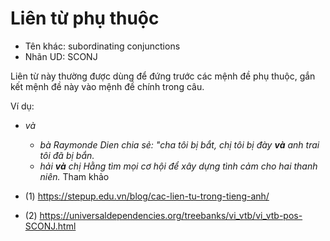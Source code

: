 # Liên từ phụ thuộc

* Tên khác: subordinating conjunctions 
* Nhãn UD: SCONJ

Liên từ này thường được dùng để đứng trước các mệnh đề phụ thuộc, gắn kết mệnh đề này vào mệnh đề chính trong câu.

Ví dụ:

* *và*
  * *bà Raymonde Dien chia sẻ: "cha tôi bị bắt, chị tôi bị đày **và** anh trai tôi đã bị bắn.*
  * *hải **và** chị Hằng tìm mọi cơ hội để xây dựng tình cảm cho hai thanh niên.*
Tham khảo 

* (1) https://stepup.edu.vn/blog/cac-lien-tu-trong-tieng-anh/
* (2) https://universaldependencies.org/treebanks/vi_vtb/vi_vtb-pos-SCONJ.html

